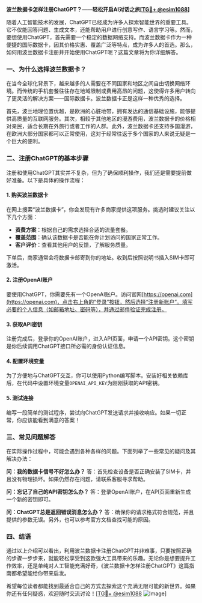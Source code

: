 **波兰数据卡怎样注册ChatGPT？——轻松开启AI对话之旅[[TG💪+ @esim1088](https://t.me/s/esim1088)]**

随着人工智能技术的发展，ChatGPT已经成为许多人探索智能世界的重要工具。它不仅能回答问题、生成文本，还能帮助用户进行创意写作、语言学习等。然而，要想使用ChatGPT，首先需要一个稳定的数据网络支持。而波兰数据卡作为一种便捷的国际数据卡，因其价格实惠、覆盖广泛等特点，成为许多人的首选。那么，如何用波兰数据卡注册并开始使用ChatGPT呢？这篇文章将为你详细解答。

### 一、为什么选择波兰数据卡？

在当今全球化背景下，越来越多的人需要在不同国家和地区之间自由切换网络环境。而传统的手机套餐往往存在地域限制或费用高昂的问题，这使得许多用户转向了更灵活的解决方案——国际数据卡。波兰数据卡正是这样一种优秀的选择。

首先，波兰地理位置优越，是欧洲的心脏地带，拥有发达的通信基础设施，能够提供高质量的互联网服务。其次，相较于其他地区的漫游费用，波兰数据卡的价格相对亲民，适合长期在外旅行或者工作的人群。此外，波兰数据卡还支持多国漫游，在欧洲大部分国家都可以正常使用，这对于经常往返于多个国家的人来说无疑是一个巨大的便利。

### 二、注册ChatGPT的基本步骤

注册和使用ChatGPT其实并不复杂，但为了确保顺利操作，我们还是需要提前做好准备。以下是具体的操作流程：

#### 1. 购买波兰数据卡
在网上搜索“波兰数据卡”，你会发现有许多商家提供这项服务。挑选时建议关注以下几个方面：
- **资费方案**：根据自己的需求选择合适的流量套餐。
- **覆盖范围**：确认该数据卡是否能在你计划访问的国家正常工作。
- **客户评价**：查看其他用户的反馈，了解服务质量。

下单后，商家通常会将数据卡邮寄到你的地址。收到后按照说明书插入SIM卡即可激活。

#### 2. 注册OpenAI账户
要使用ChatGPT，你需要先有一个OpenAI账户。访问官网[https://openai.com](https://openai.com)，点击右上角的“登录”按钮，然后选择“注册新账户”。填写必要的个人信息（如邮箱地址、密码等），并通过邮件验证完成注册。

#### 3. 获取API密钥
注册完成后，登录你的OpenAI账户，进入API页面，申请一个API密钥。这个密钥是你后续调用ChatGPT接口所必需的身份认证信息。

#### 4. 配置环境变量
为了方便地与ChatGPT交互，你可以使用Python编写脚本。安装好相关依赖库后，在代码中设置环境变量`OPENAI_API_KEY`为刚刚获取的API密钥。

#### 5. 测试连接
编写一段简单的测试程序，尝试向ChatGPT发送请求并接收响应。如果一切正常，你应该能看到满意的答案！

### 三、常见问题解答

在实际操作过程中，可能会遇到各种各样的问题。下面列举了一些常见的疑问及其解决办法：

**问：我的数据卡信号不好怎么办？**
答：首先检查设备是否正确安装了SIM卡，并且没有物理损坏。如果仍然存在问题，请联系客服寻求帮助。

**问：忘记了自己的API密钥怎么办？**
答：登录OpenAI账户，在API页面重新生成一个新的密钥即可。

**问：ChatGPT总是返回错误消息怎么办？**
答：确保你的请求格式符合规范，并且提供的参数无误。另外，也可以参考官方文档查找可能的原因。

### 四、结语

通过以上介绍可以看出，利用波兰数据卡注册ChatGPT并非难事，只要按照正确的步骤一步步来，就能轻松享受到这款强大工具带来的乐趣。无论你是想要提升工作效率，还是单纯对人工智能充满好奇，《波兰数据卡怎样注册ChatGPT》这篇指南都希望能给你带来启发。

希望每位读者都能找到最适合自己的方式去探索这个充满无限可能的新世界。如果你还有任何疑惑，欢迎随时交流讨论！[[TG💪+ @esim1088](https://t.me/s/esim1088) ![Image](https://i.postimg.cc/4NQfJmqS/Snipaste-2025-05-13-00-14-12.png)]